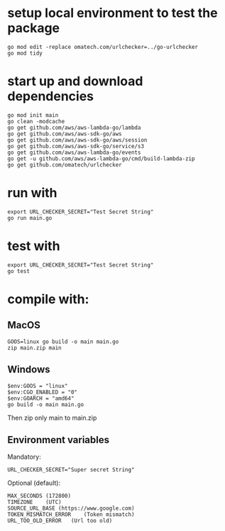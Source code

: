 # setup local environment to test the package
```
go mod edit -replace omatech.com/urlchecker=../go-urlchecker
go mod tidy
```

# start up and download dependencies
```
go mod init main
go clean -modcache
go get github.com/aws/aws-lambda-go/lambda
go get github.com/aws/aws-sdk-go/aws
go get github.com/aws/aws-sdk-go/aws/session
go get github.com/aws/aws-sdk-go/service/s3
go get github.com/aws/aws-lambda-go/events
go get -u github.com/aws/aws-lambda-go/cmd/build-lambda-zip
go get github.com/omatech/urlchecker
```

# run with
```
export URL_CHECKER_SECRET="Test Secret String"
go run main.go
```

# test with 
```
export URL_CHECKER_SECRET="Test Secret String"
go test
```

# compile with:

## MacOS
```
GOOS=linux go build -o main main.go
zip main.zip main
```

## Windows
```
$env:GOOS = "linux"
$env:CGO_ENABLED = "0"
$env:GOARCH = "amd64"
go build -o main main.go
```

Then zip only main to main.zip

## Environment variables

Mandatory:
```
URL_CHECKER_SECRET="Super secret String"
```

Optional (default):
```
MAX_SECONDS	(172800)
TIMEZONE	(UTC)
SOURCE_URL_BASE	(https://www.google.com)
TOKEN_MISMATCH_ERROR	(Token mismatch)
URL_TOO_OLD_ERROR	(Url too old)
```




